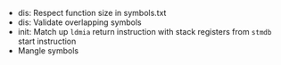 - dis: Respect function size in symbols.txt
- dis: Validate overlapping symbols
- init: Match up `ldmia` return instruction with stack registers from `stmdb` start instruction
- Mangle symbols
